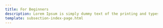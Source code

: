 ```yaml
---
title: For Beginners
description: Lorem Ipsum is simply dummy text of the printing and typesetting industry. Lorem Ipsum has been the industry's standard dummy text ever since the 1500s.
template: subsection-index-page.html
---
```

